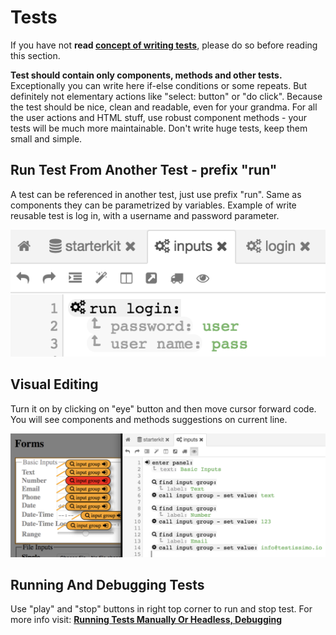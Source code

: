 # Tests

If you have not **read [concept of writing tests](#/concept-of-writing-tests)**, please do so before reading this section.

**Test should contain only components, methods and other tests.** Exceptionally you can write here if-else conditions or some repeats. But definitely not elementary actions like "select: button" or "do click". Because the test should be nice, clean and readable, even for your grandma. For all the user actions and HTML stuff, use robust component methods - your tests will be much more maintainable. Don't write huge tests, keep them small and simple.

## Run Test From Another Test - prefix "run"

A test can be referenced in another test, just use prefix "run". Same as components they can be parametrized by variables. Example of write reusable test is log in, with a username and password parameter. 

![](/documentation/images/test_usage.png)

## Visual Editing

Turn it on by clicking on "eye" button and then move cursor forward code. You will see components and methods suggestions on current line.

![](/documentation/images/components_visual_editing.png)

## Running And Debugging Tests

Use "play" and "stop" buttons in right top corner to run and stop test. For more info visit: **[Running Tests Manually Or Headless, Debugging](#/running-tests-manually-or-headless)**
